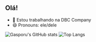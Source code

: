 ## Olá! 

- 🔭 Estou trabalhando na DBC Company
- 😄 Pronouns: ele/dele


![Gasporu's GitHub stats](https://github-readme-stats.vercel.app/api?username=Gasporu&show_icons=true&theme=transparent) ![Top Langs](https://github-readme-stats.vercel.app/api/top-langs/?username=Gasporu&hide_progress=true)
